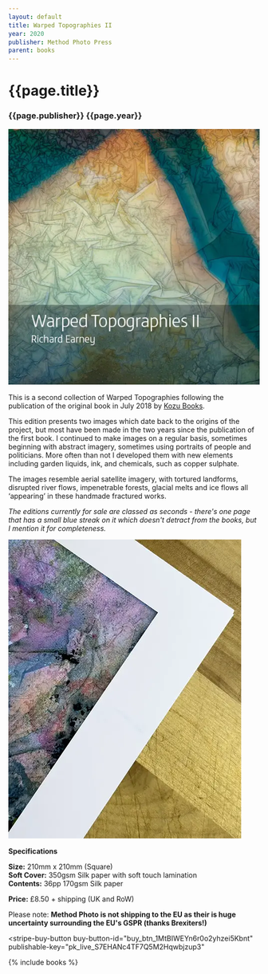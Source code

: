 ```yaml
---
layout: default
title: Warped Topographies II
year: 2020
publisher: Method Photo Press
parent: books
---
```


# {{page.title}}

### {{page.publisher}} {{page.year}}

![{{page.title}}](warped-topographies-ii-01.webp "{{page.title}}")

This is a second collection of Warped Topographies following the publication of the original book in July 2018 by [Kozu Books](https://www.kozubooks.com/books-new/richard-earney-warped-topographies).

This edition presents two images which date back to the origins of the project, but most have been made in the  two years since the publication of the first book. I continued to make images on a regular basis, sometimes beginning with abstract imagery, sometimes using portraits of people and politicians. More often than not I developed them with new elements including garden liquids, ink, and chemicals, such as copper sulphate.

The images resemble aerial satellite imagery, with tortured landforms, disrupted river flows, impenetrable forests, glacial melts and ice flows all ‘appearing’ in these handmade  fractured works.

*The editions currently for sale are classed as seconds - there's one page that has a small blue streak on it which doesn't detract from the books, but I mention it for completeness.*

![Colour Streak](wt3-colours.webp "Colour Streak")

**Specifications**

**Size:** 210mm x 210mm (Square)<br />
**Soft Cover:** 350gsm Silk paper with soft touch lamination<br />
**Contents:** 36pp 170gsm Silk paper

**Price:** £8.50 + shipping (UK and RoW)

Please note: **Method Photo is not shipping to the EU as their is huge uncertainty surrounding the EU's GSPR (thanks Brexiters!)**

<script async
  src="https://js.stripe.com/v3/buy-button.js">
</script>

<stripe-buy-button
  buy-button-id="buy_btn_1MtBIWEYn6r0o2yhzei5Kbnt"
  publishable-key="pk_live_S7EHANc4TF7Q5M2Hqwbjzup3"
>
</stripe-buy-button>


{% include books %}
